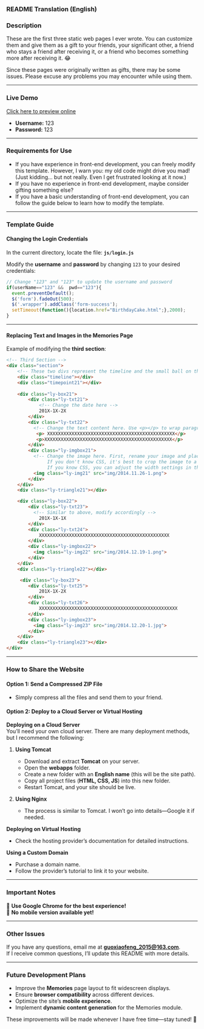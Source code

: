 ### **README Translation (English)**  

### **Description**  
These are the first three static web pages I ever wrote. You can customize them and give them as a gift to your friends, your significant other, a friend who stays a friend after receiving it, or a friend who becomes something more after receiving it. 😂  

Since these pages were originally written as gifts, there may be some issues. Please excuse any problems you may encounter while using them.  

---

### **Live Demo**  
[Click here to preview online](http://119.23.212.211:8080/birthday-basic/)  
- **Username:** 123  
- **Password:** 123  

---

### **Requirements for Use**  
- If you have experience in front-end development, you can freely modify this template. However, I warn you: my old code might drive you mad! (Just kidding… but not really. Even I get frustrated looking at it now.)  
- If you have no experience in front-end development, maybe consider gifting something else?  
- If you have a basic understanding of front-end development, you can follow the guide below to learn how to modify the template.  

---

### **Template Guide**  

#### **Changing the Login Credentials**  
In the current directory, locate the file: **`js/login.js`**  

Modify the **username** and **password** by changing `123` to your desired credentials:  

```js
// Change "123" and "123" to update the username and password
if(userName=="123" &&  pwd=="123"){
  event.preventDefault();
  $('form').fadeOut(500);
  $('.wrapper').addClass('form-success');
  setTimeout(function(){location.href="BirthdayCake.html";},2000);
}
```

---

#### **Replacing Text and Images in the Memories Page**  
Example of modifying the **third section**:  

```html
<!-- Third Section -->
<div class="section">
    <!-- These two divs represent the timeline and the small ball on the left -->
    <div class="timeline"></div>
    <div class="timepoint21"></div>
    
    <div class="ly-box21">
        <div class="ly-txt21">
            <!-- Change the date here -->
            201X-1X-2X
        </div>
        <div class="ly-txt22">
          <!-- Change the text content here. Use <p></p> to wrap paragraphs -->
           <p> XXXXXXXXXXXXXXXXXXXXXXXXXXXXXXXXXXXXXXXXXXXXXXX</p>
           <p>XXXXXXXXXXXXXXXXXXXXXXXXXXXXXXXXXXXXXXXXXXXXXXX</p>
        </div>
        <div class="ly-imgbox21">
          <!-- Change the image here. First, rename your image and place it inside the 'img' folder.
               If you don't know CSS, it's best to crop the image to a suitable size.
               If you know CSS, you can adjust the width settings in the corresponding CSS file. -->
          <img class="ly-img21" src="img/2014.11.26-1.png">
        </div>
    </div>
    <div class="ly-triangle21"></div>

    <div class="ly-box22">
        <div class="ly-txt23">
          <!-- Similar to above, modify accordingly -->
            201X-1X-1X
        </div>
        <div class="ly-txt24">
            XXXXXXXXXXXXXXXXXXXXXXXXXXXXXXXXXXXXXXXXXXXXXXXX
        </div>
        <div class="ly-imgbox22">
          <img class="ly-img22" src="img/2014.12.19-1.png">
        </div>
    </div>
    <div class="ly-triangle22"></div>

     <div class="ly-box23">
        <div class="ly-txt25">
            201X-1X-2X
        </div>
        <div class="ly-txt26">
            XXXXXXXXXXXXXXXXXXXXXXXXXXXXXXXXXXXXXXXXXXXXXXXXXXX
        </div>
        <div class="ly-imgbox23">
          <img class="ly-img23" src="img/2014.12.20-1.jpg">
        </div>
    </div>
    <div class="ly-triangle23"></div>
</div>
```

---

### **How to Share the Website**  

#### **Option 1: Send a Compressed ZIP File**  
- Simply compress all the files and send them to your friend.  

#### **Option 2: Deploy to a Cloud Server or Virtual Hosting**  

**Deploying on a Cloud Server**  
You’ll need your own cloud server. There are many deployment methods, but I recommend the following:  

1. **Using Tomcat**  
   - Download and extract **Tomcat** on your server.  
   - Open the **webapps** folder.  
   - Create a new folder with an **English name** (this will be the site path).  
   - Copy all project files (**HTML, CSS, JS**) into this new folder.  
   - Restart Tomcat, and your site should be live.  

2. **Using Nginx**  
   - The process is similar to Tomcat. I won’t go into details—Google it if needed.  

**Deploying on Virtual Hosting**  
- Check the hosting provider’s documentation for detailed instructions.  

**Using a Custom Domain**  
- Purchase a domain name.  
- Follow the provider’s tutorial to link it to your website.  

---

### **Important Notes**  
🚀 **Use Google Chrome for the best experience!**  
📱 **No mobile version available yet!**  

---

### **Other Issues**  
If you have any questions, email me at **guoxiaofeng_2015@163.com**.  
If I receive common questions, I’ll update this README with more details.  

---

### **Future Development Plans**  
- Improve the **Memories** page layout to fit widescreen displays.  
- Ensure **browser compatibility** across different devices.  
- Optimize the site’s **mobile experience**.  
- Implement **dynamic content generation** for the Memories module.  

These improvements will be made whenever I have free time—stay tuned! 🎉
